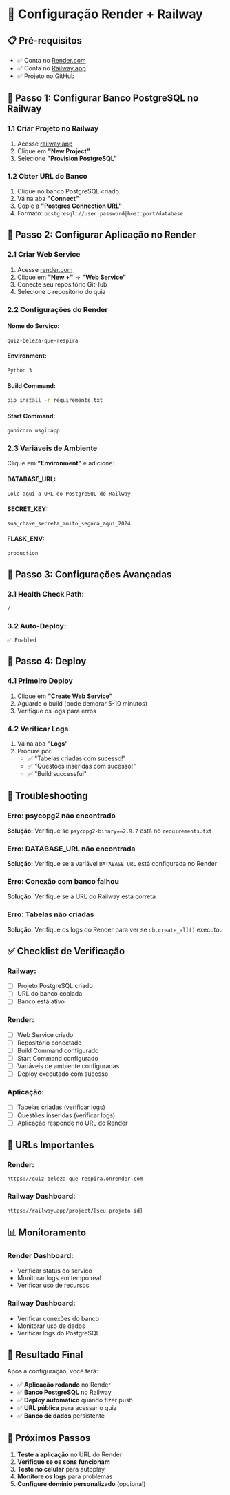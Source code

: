 # 🚀 Configuração Render + Railway

## 📋 **Pré-requisitos**

- ✅ Conta no [Render.com](https://render.com)
- ✅ Conta no [Railway.app](https://railway.app)
- ✅ Projeto no GitHub

## 🔧 **Passo 1: Configurar Banco PostgreSQL no Railway**

### **1.1 Criar Projeto no Railway**
1. Acesse [railway.app](https://railway.app)
2. Clique em **"New Project"**
3. Selecione **"Provision PostgreSQL"**

### **1.2 Obter URL do Banco**
1. Clique no banco PostgreSQL criado
2. Vá na aba **"Connect"**
3. Copie a **"Postgres Connection URL"**
4. Formato: `postgresql://user:password@host:port/database`

## 🔧 **Passo 2: Configurar Aplicação no Render**

### **2.1 Criar Web Service**
1. Acesse [render.com](https://render.com)
2. Clique em **"New +"** → **"Web Service"**
3. Conecte seu repositório GitHub
4. Selecione o repositório do quiz

### **2.2 Configurações do Render**

#### **Nome do Serviço:**
```
quiz-beleza-que-respira
```

#### **Environment:**
```
Python 3
```

#### **Build Command:**
```bash
pip install -r requirements.txt
```

#### **Start Command:**
```bash
gunicorn wsgi:app
```

### **2.3 Variáveis de Ambiente**

Clique em **"Environment"** e adicione:

#### **DATABASE_URL:**
```
Cole aqui a URL do PostgreSQL do Railway
```

#### **SECRET_KEY:**
```
sua_chave_secreta_muito_segura_aqui_2024
```

#### **FLASK_ENV:**
```
production
```

## 🔧 **Passo 3: Configurações Avançadas**

### **3.1 Health Check Path:**
```
/
```

### **3.2 Auto-Deploy:**
```
✅ Enabled
```

## 🚀 **Passo 4: Deploy**

### **4.1 Primeiro Deploy**
1. Clique em **"Create Web Service"**
2. Aguarde o build (pode demorar 5-10 minutos)
3. Verifique os logs para erros

### **4.2 Verificar Logs**
1. Vá na aba **"Logs"**
2. Procure por:
   - ✅ "Tabelas criadas com sucesso!"
   - ✅ "Questões inseridas com sucesso!"
   - ✅ "Build successful"

## 🐛 **Troubleshooting**

### **Erro: psycopg2 não encontrado**
**Solução:** Verifique se `psycopg2-binary==2.9.7` está no `requirements.txt`

### **Erro: DATABASE_URL não encontrada**
**Solução:** Verifique se a variável `DATABASE_URL` está configurada no Render

### **Erro: Conexão com banco falhou**
**Solução:** Verifique se a URL do Railway está correta

### **Erro: Tabelas não criadas**
**Solução:** Verifique os logs do Render para ver se `db.create_all()` executou

## ✅ **Checklist de Verificação**

### **Railway:**
- [ ] Projeto PostgreSQL criado
- [ ] URL do banco copiada
- [ ] Banco está ativo

### **Render:**
- [ ] Web Service criado
- [ ] Repositório conectado
- [ ] Build Command configurado
- [ ] Start Command configurado
- [ ] Variáveis de ambiente configuradas
- [ ] Deploy executado com sucesso

### **Aplicação:**
- [ ] Tabelas criadas (verificar logs)
- [ ] Questões inseridas (verificar logs)
- [ ] Aplicação responde no URL do Render

## 🔗 **URLs Importantes**

### **Render:**
```
https://quiz-beleza-que-respira.onrender.com
```

### **Railway Dashboard:**
```
https://railway.app/project/[seu-projeto-id]
```

## 📊 **Monitoramento**

### **Render Dashboard:**
- Verificar status do serviço
- Monitorar logs em tempo real
- Verificar uso de recursos

### **Railway Dashboard:**
- Verificar conexões do banco
- Monitorar uso de dados
- Verificar logs do PostgreSQL

## 🎉 **Resultado Final**

Após a configuração, você terá:
- ✅ **Aplicação rodando** no Render
- ✅ **Banco PostgreSQL** no Railway
- ✅ **Deploy automático** quando fizer push
- ✅ **URL pública** para acessar o quiz
- ✅ **Banco de dados** persistente

## 🚀 **Próximos Passos**

1. **Teste a aplicação** no URL do Render
2. **Verifique se os sons funcionam**
3. **Teste no celular** para autoplay
4. **Monitore os logs** para problemas
5. **Configure domínio personalizado** (opcional)
